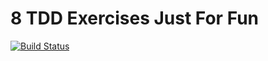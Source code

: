 # 8 TDD Exercises Just For Fun

[![Build Status](https://travis-ci.org/JuanitoFatas/tdd_exercises.svg)](https://travis-ci.org/JuanitoFatas/tdd_exercises)
